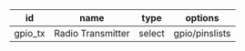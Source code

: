 id            |name               |type          |options       
--------------|-------------------|--------------|--------------
gpio_tx       |Radio Transmitter  |select        |gpio/pinslists